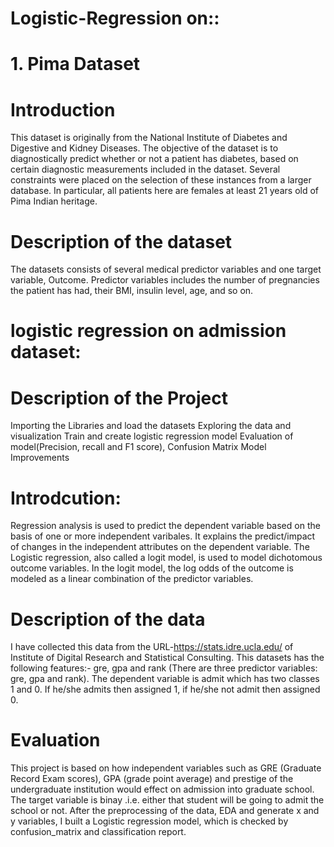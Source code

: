 # Logistic-Regression on::

# 1. Pima Dataset


# Introduction
This dataset is originally from the National Institute of Diabetes and Digestive and Kidney Diseases.
The objective of the dataset is to diagnostically predict whether or not a patient has diabetes, based on certain diagnostic measurements included in the dataset.
Several constraints were placed on the selection of these instances from a larger database.
In particular, all patients here are females at least 21 years old of Pima Indian heritage.

# Description of the dataset
The datasets consists of several medical predictor variables and one target variable, Outcome.
Predictor variables includes the number of pregnancies the patient has had, their BMI, insulin level, age, and so on.


# logistic regression on admission dataset:
# Description of the Project
Importing the Libraries and load the datasets
Exploring the data and visualization
Train and create logistic regression model
Evaluation of model(Precision, recall and F1 score), Confusion Matrix
Model Improvements

# Introdcution:
Regression analysis is used to predict the dependent variable based on the basis of one or more independent varibales. It explains the predict/impact of changes in the independent attributes on the dependent variable. The Logistic regression, also called a logit model, is used to model dichotomous outcome variables. In the logit model, the log odds of the outcome is modeled as a linear combination of the predictor variables.

# Description of the data
I have collected this data from the URL-https://stats.idre.ucla.edu/ of Institute of Digital Research and Statistical Consulting. This datasets has the following features:- gre, gpa and rank (There are three predictor variables: gre, gpa and rank). The dependent variable is admit which has two classes 1 and 0. If he/she admits then assigned 1, if he/she not admit then assigned 0.

# Evaluation
This project is based on how independent variables such as GRE (Graduate Record Exam scores), GPA (grade point average) and prestige of the undergraduate institution would effect on admission into graduate school. The target variable is binay .i.e. either that student will be going to admit the school or not. After the preprocessing of the data, EDA and generate x and y variables, I built a Logistic regression model, which is checked by confusion_matrix and classification report.
